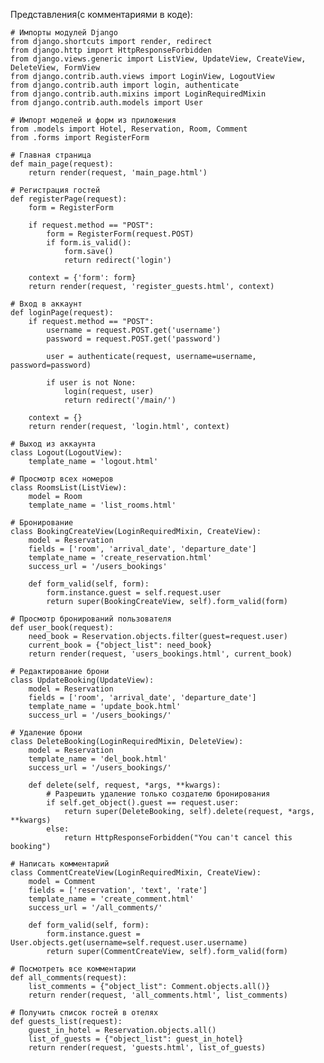 Представления(с комментариями в коде):

    # Импорты модулей Django
    from django.shortcuts import render, redirect
    from django.http import HttpResponseForbidden
    from django.views.generic import ListView, UpdateView, CreateView, DeleteView, FormView
    from django.contrib.auth.views import LoginView, LogoutView
    from django.contrib.auth import login, authenticate
    from django.contrib.auth.mixins import LoginRequiredMixin
    from django.contrib.auth.models import User
    
    # Импорт моделей и форм из приложения
    from .models import Hotel, Reservation, Room, Comment
    from .forms import RegisterForm
    
    # Главная страница
    def main_page(request):
        return render(request, 'main_page.html')
    
    # Регистрация гостей
    def registerPage(request):
        form = RegisterForm
    
        if request.method == "POST":
            form = RegisterForm(request.POST)
            if form.is_valid():
                form.save()
                return redirect('login')
    
        context = {'form': form}
        return render(request, 'register_guests.html', context)
    
    # Вход в аккаунт
    def loginPage(request):
        if request.method == "POST":
            username = request.POST.get('username')
            password = request.POST.get('password')
    
            user = authenticate(request, username=username, password=password)
    
            if user is not None:
                login(request, user)
                return redirect('/main/')
    
        context = {}
        return render(request, 'login.html', context)
    
    # Выход из аккаунта
    class Logout(LogoutView):
        template_name = 'logout.html'
    
    # Просмотр всех номеров
    class RoomsList(ListView):
        model = Room
        template_name = 'list_rooms.html'
    
    # Бронирование
    class BookingCreateView(LoginRequiredMixin, CreateView):
        model = Reservation
        fields = ['room', 'arrival_date', 'departure_date']
        template_name = 'create_reservation.html'
        success_url = '/users_bookings'
    
        def form_valid(self, form):
            form.instance.guest = self.request.user
            return super(BookingCreateView, self).form_valid(form)
    
    # Просмотр бронирований пользователя
    def user_book(request):
        need_book = Reservation.objects.filter(guest=request.user)
        current_book = {"object_list": need_book}
        return render(request, 'users_bookings.html', current_book)
    
    # Редактирование брони
    class UpdateBooking(UpdateView):
        model = Reservation
        fields = ['room', 'arrival_date', 'departure_date']
        template_name = 'update_book.html'
        success_url = '/users_bookings/'
    
    # Удаление брони
    class DeleteBooking(LoginRequiredMixin, DeleteView):
        model = Reservation
        template_name = 'del_book.html'
        success_url = '/users_bookings/'
    
        def delete(self, request, *args, **kwargs):
            # Разрешить удаление только создателю бронирования
            if self.get_object().guest == request.user:
                return super(DeleteBooking, self).delete(request, *args, **kwargs)
            else:
                return HttpResponseForbidden("You can't cancel this booking")
    
    # Написать комментарий
    class CommentCreateView(LoginRequiredMixin, CreateView):
        model = Comment
        fields = ['reservation', 'text', 'rate']
        template_name = 'create_comment.html'
        success_url = '/all_comments/'
    
        def form_valid(self, form):
            form.instance.guest = User.objects.get(username=self.request.user.username)
            return super(CommentCreateView, self).form_valid(form)
    
    # Посмотреть все комментарии
    def all_comments(request):
        list_comments = {"object_list": Comment.objects.all()}
        return render(request, 'all_comments.html', list_comments)
    
    # Получить список гостей в отелях
    def guests_list(request):
        guest_in_hotel = Reservation.objects.all()
        list_of_guests = {"object_list": guest_in_hotel}
        return render(request, 'guests.html', list_of_guests)


